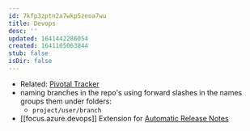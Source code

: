 ```yaml
---
id: 7kfp3zptn2a7wkp5zeoa7wu
title: Devops
desc: ''
updated: 1641442286054
created: 1641105063844
stub: false
isDir: false
---
```



- Related: [Pivotal Tracker](https://www.pivotaltracker.com/dashboard)
- naming branches in the repo's using forward slashes in the names groups them under folders:
  - `project/user/branch`
- [[focus.azure.devops]] Extension for [Automatic Release Notes](https://marketplace.visualstudio.com/items?itemName=richardfennellBM.BM-VSTS-XplatGenerateReleaseNotes&ssr=false#overview)

